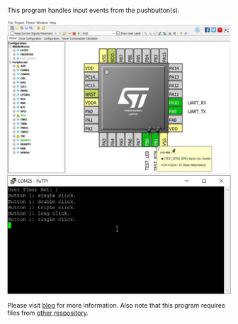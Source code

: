 This program handles input events from the pushbutton(s).

![](Doc/image/pushbtn_project.jpg)
![](Doc/image/uart_output.jpg)

Please visit [blog](https://innomatic.blogspot.ca) for more information.
Also note that this program requires files from [other respository](https://bitbucket.org/innomatica/utility).
